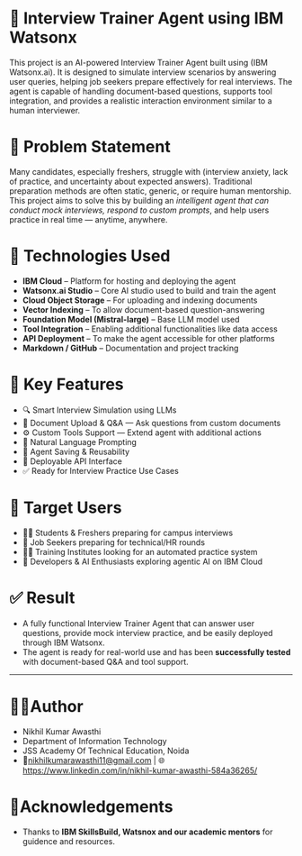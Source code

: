 # 🎯 Interview Trainer Agent using IBM Watsonx

This project is an AI-powered Interview Trainer Agent built using (IBM Watsonx.ai). It is designed to simulate interview scenarios by answering user queries, helping job seekers prepare effectively for real interviews. The agent is capable of handling document-based questions, supports tool integration, and provides a realistic interaction environment similar to a human interviewer.



# 🚩 Problem Statement

Many candidates, especially freshers, struggle with (interview anxiety, lack of practice, and uncertainty about expected answers). Traditional preparation methods are often static, generic, or require human mentorship. This project aims to solve this by building an *intelligent agent that can conduct mock interviews, respond to custom prompts*, and help users practice in real time — anytime, anywhere.



# 🧰 Technologies Used

- **IBM Cloud** – Platform for hosting and deploying the agent  
- **Watsonx.ai Studio** – Core AI studio used to build and train the agent  
- **Cloud Object Storage** – For uploading and indexing documents  
- **Vector Indexing** – To allow document-based question-answering  
- **Foundation Model (Mistral-large)** – Base LLM model used  
- **Tool Integration** – Enabling additional functionalities like data access  
- **API Deployment** – To make the agent accessible for other platforms  
- **Markdown / GitHub** – Documentation and project tracking  



# 🌟 Key Features

- 🔍 Smart Interview Simulation using LLMs  
- 📄 Document Upload & Q&A — Ask questions from custom documents  
- ⚙️ Custom Tools Support — Extend agent with additional actions  
- 💬 Natural Language Prompting  
- 💾 Agent Saving & Reusability  
- 🚀 Deployable API Interface  
- ✅ Ready for Interview Practice Use Cases  



# 🎯 Target Users

- 👨‍🎓 Students & Freshers preparing for campus interviews  
- 💼 Job Seekers preparing for technical/HR rounds  
- 🧑‍🏫 Training Institutes looking for an automated practice system  
- 🧪 Developers & AI Enthusiasts exploring agentic AI on IBM Cloud  



# ✅ Result

- A fully functional Interview Trainer Agent that can answer user questions, provide mock interview practice, and be easily deployed through IBM Watsonx.  
- The agent is ready for real-world use and has been **successfully tested** with document-based Q&A and tool support.

---

# 👨‍💻Author
- Nikhil Kumar Awasthi
- Department of Information Technology
- JSS Academy Of Technical Education, Noida
- 📧nikhilkumarawasthi11@gmail.com | 🌐https://www.linkedin.com/in/nikhil-kumar-awasthi-584a36265/

# 🙌Acknowledgements
- Thanks to **IBM SkillsBuild, Watsnox and our academic mentors** for guidence and resources.

